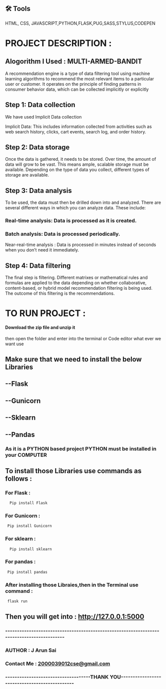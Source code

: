 
## 🛠 Tools
HTML, CSS, JAVASCRIPT,PYTHON,FLASK,PUG,SASS,STYLUS,CODEPEN

# PROJECT DESCRIPTION :

## Alogorithm I Used :  MULTI-ARMED-BANDIT

A recommendation engine is a type of data filtering tool using machine learning algorithms to recommend the most relevant items to a particular user or customer. It operates on the principle of finding patterns in consumer behavior data, which can be collected implicitly or explicitly

## Step 1: Data collection
We have used Implicit Data collection

Implicit Data: This includes information collected from activities such as web search history, clicks, cart events, search log, and order history.

## Step 2: Data storage
 Once the data is gathered, it needs to be stored. Over time, the amount of data will grow to be vast. This means ample, scalable storage must be available. Depending on the type of data you collect, different types of storage are available.

## Step 3: Data analysis 
To be used, the data must then be drilled down into and analyzed. There are several different ways in which you can analyze data. These include:

### Real-time analysis: Data is processed as it is created.

### Batch analysis: Data is processed periodically.

Near-real-time analysis : Data is processed in minutes instead of seconds when you don’t need it immediately.

## Step 4: Data filtering

The final step is filtering. Different matrixes or mathematical rules and formulas are applied to the data depending on whether collaborative, content-based, or hybrid model recommendation filtering is being used. The outcome of this filtering is the recommendations.    


# TO RUN PROJECT :

#### Download the zip file and unzip it
then open the folder and enter into the terminal or Code editor what ever we want use

## Make sure that we need to install the below Libraries 

## --Flask

## --Gunicorn

## --Sklearn

## --Pandas

### As it is a PYTHON based project PYTHON must be installed in your COMPUTER






## To install those Libraries use commands as follows :


### For Flask :
```bash
  Pip install Flask
```
### For Gunicorn :
```bash
 Pip install Gunicorn
```
### For sklearn :
```bash
  Pip install sklearn
```
### For pandas :
```bash
 Pip install pandas
```
### After installing those Libraies,then in the Terminal use command :
```bash
 flask run
```

## Then you will get into : http://127.0.0.1:5000

### ------------------------------------------------------------------------------------------

### AUTHOR : J Arun Sai

### Contact Me : 2000039012cse@gmail.com

### ------------------------------------THANK YOU----------------------------------------------


 
